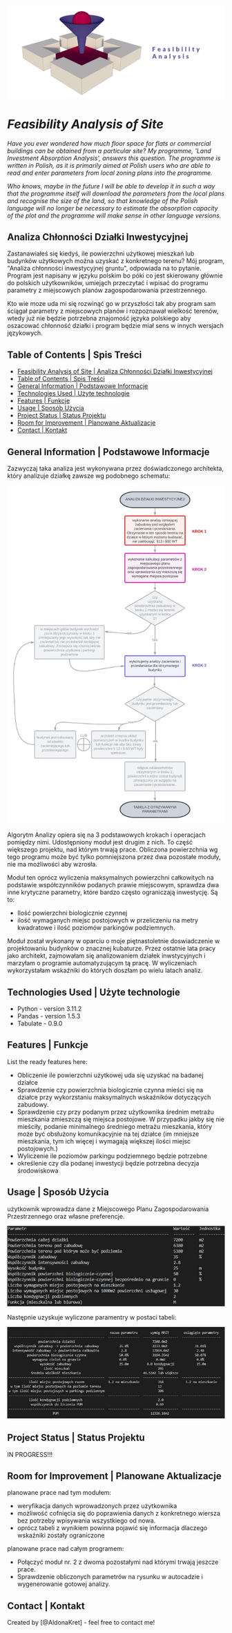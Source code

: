 ![screen or GIF of your app](./assets/logo.jpg)

# *Feasibility Analysis of Site*

*Have you ever wondered how much floor space for flats or commercial buildings can be obtained from a particular site? My programme, 'Land Investment Absorption Analysis', answers this question.
The programme is written in Polish, as it is primarily aimed at Polish users who are able to read and enter parameters from local zoning plans into the programme.*

*Who knows, maybe in the future I will be able to develop it in such a way that the programme itself will download the parameters from the local plans and recognise the size of the land, so that knowledge of the Polish language will no longer be necessary to estimate the absorption capacity of the plot and the programme will make sense in other language versions.*

## Analiza Chłonności Działki Inwestycyjnej

Zastanawiałeś się kiedyś, ile powierzchni użytkowej mieszkań lub budynków użytkowych można uzyskać z konkretnego terenu? Mój program, "Analiza chłonności inwestycyjnej gruntu", odpowiada na to pytanie.
Program jest napisany w języku polskim bo póki co jest skierowany głównie do polskich użytkowników, umiejąch przeczytać i wpisać do programu parametry z miejscowych planów zagospodarowania przestrzennego.

Kto wie moze uda mi się rozwinąć go w przyszłości tak aby program sam ściągał parametry z miejscowych planów i rozpoznawał wielkość terenów, wtedy już nie będzie potrzebna znajomość języka polskiego aby oszacować chłonność działki i program będzie miał sens w innych wersjach językowych.

## Table of Contents | Spis Treści

  - [Feasibility Analysis of Site | Analiza Chłonności Działki Inwestycyjnej](#feasibility-analysis-of-site)
  - [Table of Contents | Spis Treści](#table-of-contents--spis-treści)
  - [General Information | Podstawowe Informacje](#general-information--podstawowe-informacje)
  - [Technologies Used | Użyte technologie](#technologies-used--użyte-technologie)
  - [Features | Funkcje](#features--funkcje)
  - [Usage | Sposób Użycia](#usage--sposób-użycia)
  - [Project Status | Status Projektu](#project-status--status-projektu)
  - [Room for Improvement | Planowane Aktualizacje](#room-for-improvement--planowane-aktualizacje)
  - [Contact | Kontakt](#contact--kontakt)
<!-- * [License](#license) -->

## General Information | Podstawowe Informacje

Zazwyczaj taka analiza jest wykonywana przez doświadczonego architekta, który analizuje działkę zawsze wg podobnego schematu:

![screen or GIF of your app](./assets/full_analyse.jpg)

Algorytm Analizy opiera się na 3 podstawowych krokach i operacjach pomiędzy nimi. Udostępniony moduł jest drugim z nich. To część większego projektu, nad którym trwają prace. Obliczona powierzchnia wg tego programu może być tylko pomniejszona przez dwa pozostałe moduły, nie ma możliwości aby wzrosła.

Moduł ten oprócz wyliczenia maksymalnych powierzchni całkowitych na podstawie współczynników podanych  prawie miejscowym, sprawdza dwa inne krytyczne parametry, które bardzo często ograniczają inwestycję. Są to:

- Ilość powierzchni biologicznie czynnej
- ilość wymaganych miejsc postojowych w przeliczeniu na metry kwadratowe i ilość poziomów parkingów podziemnych.

Moduł został wykonany w oparciu o moje piętnastoletnie doswiadczenie w projektowaniu budynków o znacznej kubaturze. Przez ostatnie lata pracy jako architekt, zajmowałam się analizowaniem działek inwstycyjnych i marzyłam o programie automatyzującym tą pracę. W wyliczeniach wykorzystałam wskaźniki do których doszłam po wielu latach analiz.

## Technologies Used | Użyte technologie

- Python - version 3.11.2
- Pandas - version 1.5.3
- Tabulate - 0.9.0

## Features | Funkcje

List the ready features here:

- Obliczenie ile powierzchni użytkowej uda się uzyskać na badanej działce
- Sprawdzenie czy powierzchnia biologicznie czynna mieści się na działce przy wykorzstaniu maksymalnych wskaźników dotyczących zabudowy.
- Sprawdzenie czy przy podanym przez użytkownika średnim metrażu mieszkania zmieszczą się miejsca postojowe. W przypadku jakby się nie mieściły, podanie minimalnego średniego metrażu mieszkania, który może być obsłużony komunikacyjnie na tej działce (im mniejsze mieszkania, tym ich więcej i wymagają większej ilości miejsc postojowych.)
- Wyliczenie ile poziomów parkingu podziemnego będzie potrzebne
- określenie czy dla podanej inwestycji będzie potrzebna decyzja środowiskowa

## Usage | Sposób Użycia

użytkownik wprowadza dane z Miejscowego Planu Zagospodarowania Przestrzennego oraz własne preferencje.

![screen or GIF of your app](./assets/Zrzut_ekranu_dane_wprowadzane.jpg)

Następnie uzyskuje wyliczone paramentry w postaci tabeli:

![screen or GIF of your app](./assets/Zrzut_ekranu_wynik.jpg)

## Project Status | Status Projektu

IN PROGRESS!!!

## Room for Improvement | Planowane Aktualizacje

planowane prace nad tym modułem:
- weryfikacja danych wprowadzonych przez użytkownika
- możliwość cofnięcia się do poprawienia danych z konkretnego wiersza bez potrzeby wpisywania wszystkiego od nowa.
- oprócz tabeli z wynikiem powinna pojawić się informacja dlaczego wskaźniki zostały ograniczone

planowane prace nad całym programem:
- Połączyć moduł nr. 2 z dwoma pozostałymi nad którymi trwają jeszcze prace.
- Sprawdzenie obliczonych parametrów na rysunku w autocadzie i wygenerowanie gotowej analizy.

## Contact | Kontakt

Created by [@AldonaKret] - feel free to contact me!


